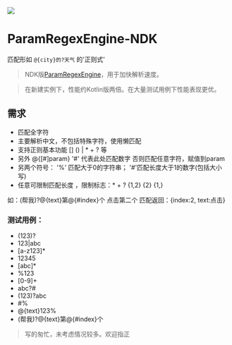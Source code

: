[![](https://jitpack.io/v/Vove7/ParamRegexNdk.svg)](https://jitpack.io/#Vove7/ParamRegexNdk)

# ParamRegexEngine-NDK

匹配形如 `@{city}的?天气` 的'正则式'

> NDK版[ParamRegexEngine](https://github.com/Vove7/ParamRegexEngine)，用于加快解析速度。

> 在新建实例下，性能约Kotlin版两倍。在大量测试用例下性能表现更优。

## 需求

- 匹配全字符
- 主要解析中文，不包括特殊字符，使用懒匹配
- 支持正则基本功能 [] () | *  +  ? 等
- 另外 @{[#]param}  '#' 代表此处匹配数字 否则匹配任意字符，赋值到param
- 另两个符号： '%' 匹配大于0的字符串； '#'匹配长度大于1的数字(包括大小写) 
- 任意可限制匹配长度 ，限制标志：* + ? {1,2} {2} {1,}


如：(帮我)?@{text}第@{#index}个  点击第二个 匹配返回：{index:2, text:点击}

### 测试用例：

- (123)?
- 123|abc
- [a-z123]*
- 12345
- [abc]*
- %123 
- [0-9]+
- abc?#
- (123)?abc
- #%
- @{text}123%
- (帮我)?@{text}第@{#index}个


> 写的匆忙，未考虑情况较多。欢迎指正

